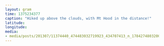 ```yaml
---
layout: gram
time: 1375234377
caption: "Hiked up above the clouds, with Mt Hood in the distance!"
latitude: 
longitude: 
media:
- media/posts/201307/11374440_474483032719923_434707413_n_17842748032000351.jpg
---
```

